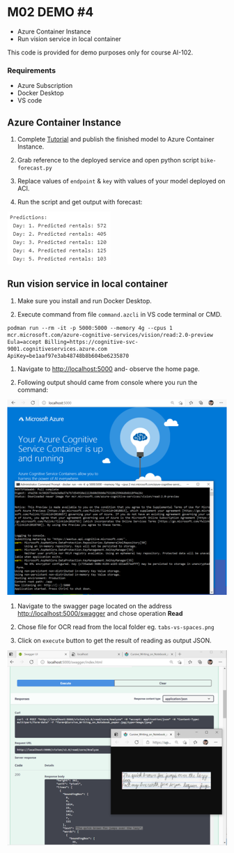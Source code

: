 # M02 DEMO #4

- Azure Container Instance
- Run vision service in local container

This code is provided for demo purposes only for course AI-102.

### Requirements
- Azure Subscription
- Docker Desktop
- VS code

## Azure Container Instance

1. Complete [Tutorial](https://docs.microsoft.com/en-us/azure/machine-learning/tutorial-automated-ml-forecast) and publish the finished model to Azure Container Instance.

1. Grab reference to the deployed service and open python script `bike-forecast.py`

1. Replace values of `endpoint` & `key` with values of your model deployed on ACI. 

1. Run the script and get output with forecast:

![forecast](bikes.png)


## Run vision service in local container

1. Make sure you install and run Docker Desktop.

1. Execute command from file `command.azcli` in VS code terminal or CMD.

```
podman run --rm -it -p 5000:5000 --memory 4g --cpus 1 mcr.microsoft.com/azure-cognitive-services/vision/read:2.0-preview Eula=accept Billing=https://cognitive-svc-9001.cognitiveservices.azure.com ApiKey=be1aaf97e3ab48748b8b604be6235870
```

1. Navigate to [http://localhost:5000](http://localhost:5000) and- observe the home page.

1. Following output should came from console where you run the command:

![console](./screen/container-local.png)

1. Navigate to the swagger page located on the address [http://localhost:5000/swagger](http://localhost:5000/swagger) and chose operation **Read**

1. Chose file for OCR read from the local folder eg. `tabs-vs-spaces.png`

1. Click on `execute` button to get the result of reading as output JSON.

![Result](./screen/container-result.png)
